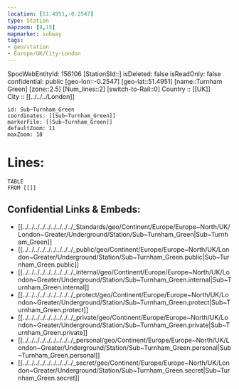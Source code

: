 ```yaml
---
location: [51.4951,-0.2547] 
type: Station 
mapzoom: [8,15] 
mapmarker: subway 
tags:
- geo/station
- Europe/UK/City~London
---
```

SpocWebEntityId: 156106
[StationSId::] 
isDeleted: false
isReadOnly: false
confidential: public
[geo-lon::-0.2547] 
[geo-lat::51.4951] 
[name::Turnham Green] 
[zone::2.5] 
[Num_lines::2] 
[switch-to-Rail::0] 
Country :: [[UK]]  
City :: [[../../../London]]  


```leaflet
id: Sub~Turnham_Green
coordinates: [[Sub~Turnham_Green]] 
markerFile: [[Sub~Turnham_Green]] 
defaultZoom: 11 
maxZoom: 18
```


# Lines: 
```dataview
TABLE 
FROM [[]] 
```

## Confidential Links & Embeds: 
- [[../../../../../../../../../_Standards/geo/Continent/Europe/Europe~North/UK/London~Greater/Underground/Station/Sub~Turnham_Green|Sub~Turnham_Green]] 
- [[../../../../../../../../../_public/geo/Continent/Europe/Europe~North/UK/London~Greater/Underground/Station/Sub~Turnham_Green.public|Sub~Turnham_Green.public]] 
- [[../../../../../../../../../_internal/geo/Continent/Europe/Europe~North/UK/London~Greater/Underground/Station/Sub~Turnham_Green.internal|Sub~Turnham_Green.internal]] 
- [[../../../../../../../../../_protect/geo/Continent/Europe/Europe~North/UK/London~Greater/Underground/Station/Sub~Turnham_Green.protect|Sub~Turnham_Green.protect]] 
- [[../../../../../../../../../_private/geo/Continent/Europe/Europe~North/UK/London~Greater/Underground/Station/Sub~Turnham_Green.private|Sub~Turnham_Green.private]] 
- [[../../../../../../../../../_personal/geo/Continent/Europe/Europe~North/UK/London~Greater/Underground/Station/Sub~Turnham_Green.personal|Sub~Turnham_Green.personal]] 
- [[../../../../../../../../../_secret/geo/Continent/Europe/Europe~North/UK/London~Greater/Underground/Station/Sub~Turnham_Green.secret|Sub~Turnham_Green.secret]] 
